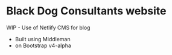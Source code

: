# Black Dog Consultants website

WIP - Use of Netlify CMS for blog

* Built using Middleman
* on Bootstrap v4-alpha

